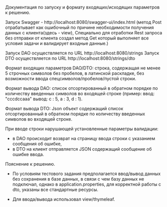 Документация по запуску и формату входящих/исходящих параметров к решению.

Запуск Swagger - http://localhost:8080/swagger-ui/index.html
(метод Post отрабатывает как ошибочный по причине необходимости получения данных с клиента(здесь - view),
Специально для отработки Rest запроса без отправки от клиента создал метод Get который выполняет все условия задачи и валидирует входные данные.)

Запуск DAO осуществляется по URL http://localhost:8080/strings
Запуск DTO осуществляется по URL http://localhost:8080/strings/dto

Формат входящих параметров DAO/DTO: строка, содержащая не менее 5 строчных символов без пробелов, в латинской раскладке, без возможности ввода спецсимволов/пробелов/пустой строки.

Формат вывода DAO: список отсортированный в обратном порядке по количеству введенных символов во входящей строке (пример: ввод: "cccdccaaa" вывод: с : 5, а : 3, d : 1).

Формат вывода DTO: Json объект содержащий список отсортированный в обратном порядке по количеству введенных символов во входящей строке.

При вводе строки нарушающей установленные параметры валидации: 
- в DAO происходит возврат на страницу ввода строки с указанием сообщения об ошибке,
- в DTO на клиент отправляется JSON содержащий сообщение об ошибке ввода.

Пояснение к решению.
- По условиям тестового задания предполагается ввод/вывод данных без сохранения в базе данных, в связи с чем базу данных не подключал, 
однако в application.properties, для корректной работы с dto, указаны все стандартные ресурсы.

- Для ввода/вывода использовал view/thymeleaf.
